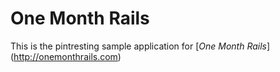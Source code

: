 # One Month Rails

This is the pintresting sample application for [*One Month Rails*] (http://onemonthrails.com)
